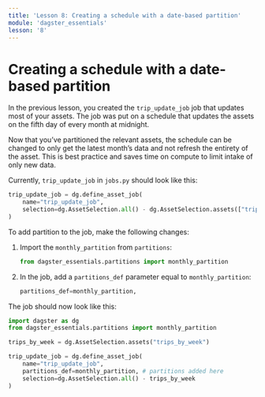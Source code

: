```yaml
---
title: 'Lesson 8: Creating a schedule with a date-based partition'
module: 'dagster_essentials'
lesson: '8'
---
```


# Creating a schedule with a date-based partition

In the previous lesson, you created the `trip_update_job` job that updates most of your assets. The job was put on a schedule that updates the assets on the fifth day of every month at midnight.

Now that you’ve partitioned the relevant assets, the schedule can be changed to only get the latest month’s data and not refresh the entirety of the asset. This is best practice and saves time on compute to limit intake of only new data.

Currently, `trip_update_job` in `jobs.py` should look like this:

```python
trip_update_job = dg.define_asset_job(
    name="trip_update_job",
    selection=dg.AssetSelection.all() - dg.AssetSelection.assets(["trips_by_week"]),
)
```

To add partition to the job, make the following changes:

1. Import the `monthly_partition` from `partitions`:

   ```python
   from dagster_essentials.partitions import monthly_partition
   ```

2. In the job, add a `partitions_def` parameter equal to `monthly_partition`:

   ```python
   partitions_def=monthly_partition,
   ```

The job should now look like this:

```python
import dagster as dg
from dagster_essentials.partitions import monthly_partition

trips_by_week = dg.AssetSelection.assets("trips_by_week")

trip_update_job = dg.define_asset_job(
    name="trip_update_job",
    partitions_def=monthly_partition, # partitions added here
    selection=dg.AssetSelection.all() - trips_by_week
)
```
